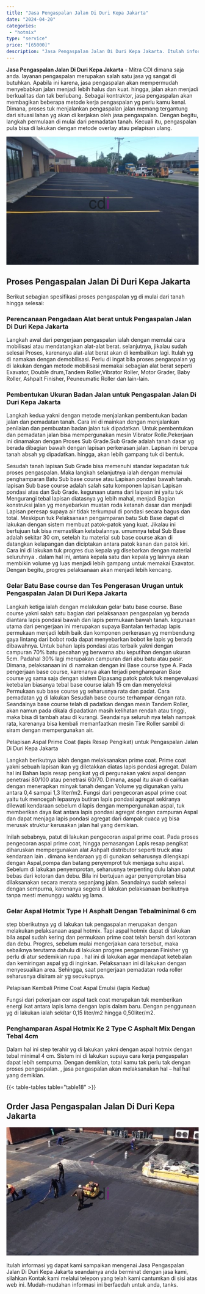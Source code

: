 ```yaml
---
title: "Jasa Pengaspalan Jalan Di Duri Kepa Jakarta"
date: "2024-04-20"
categories:
 - "hotmix"
type: "service"
price: "[65000]"
description: "Jasa Pengaspalan Jalan Di Duri Kepa Jakarta. Itulah informasi yg dapat kami sampaikan mengenai Jasa Pengaspalan Jalan Di Duri Kepa Jakarta seandainya anda be..."
---
```


**Jasa Pengaspalan Jalan Di Duri Kepa Jakarta** - Mitra CDI dimana saja anda. layanan pengaspalan merupakan salah satu jasa yg sangat di butuhkan. Apabila ini karena, jasa pengaspalan akan mempermudah menyebabkan jalan menjadi lebih halus dan kuat. hingga, jalan akan menjadi berkualitas dan tak berlubang. Sebagai kontraktor, jasa pengaspalan akan membagikan beberapa metode kerja pengaspalan yg perlu kamu kenal. Dimana, proses tuk menjalankan pengaspalan jalan memang tergantung dari situasi lahan yg akan di kerjakan oleh jasa pengaspalan. Dengan begitu, langkah permulaan di mulai dari pemadatan tanah. Kecuali itu, pengaspalan pula bisa di lakukan dengan metode overlay atau pelapisan ulang.

![Jasa Pengaspalan Jalan Di Duri Kepa Jakarta](/images/hotmix/jasa-hotmix-aspal-24.jpg)

## Proses Pengaspalan Jalan Di Duri Kepa Jakarta

Berikut sebagian spesifikasi proses pengaspalan yg di mulai dari tanah hingga selesai:

### Perencanaan Pengadaan Alat berat untuk Pengaspalan Jalan Di Duri Kepa Jakarta

Langkah awal dari pengerjaan pengaspalan ialah dengan memulai cara mobilisasi atau mendatangkan alat-alat berat. selanjutnya, jikalau sudah selesai Proses, karenanya alat-alat berat akan di kembalikan lagi. Itulah yg di namakan dengan demobilisasi. Perlu di ingat bila proses pengaspalan yg di lakukan dengan metode mobilisasi memakai sebagian alat berat seperti Exavator, Double drum,Tandem Roller,Vibrator Roller, Motor Grader, Baby Roller, Ashpalt Finisher, Peuneumatic Roller dan lain-lain.

### Pembentukan Ukuran Badan Jalan untuk Pengaspalan Jalan Di Duri Kepa Jakarta

Langkah kedua yakni dengan metode menjalankan pembentukan badan jalan dan pemadatan tanah. Cara ini di mainkan dengan menjalankan penilaian dan pembuatan badan jalan tuk dipadatkan. Untuk pembentukan dan pemadatan jalan bisa mempergunakan mesin Vibrator Rolle.Pekerjaan ini dinamakan dengan Proses Sub Grade.Sub Grade adalah tanah dasar yg berada dibagian bawah dengan lapisan perkerasan jalan. Lapisan ini berupa tanah absah yg dipadatkan. hingga, akan lebih gampang tuk di bentuk.

Sesudah tanah lapisan Sub Grade bisa memenuhi standar kepadatan tuk proses pengaspalan. Maka langkah selanjutnya ialah dengan memulai penghamparan Batu Sub base course atau Lapisan pondasi bawah tanah. lapisan Sub base course adalah salah satu komponen lapisan Lapisan pondasi atas dan Sub Grade. kegunaan utama dari laipasn ini yaitu tuk Mengurangi tebal lapisan diatasnya yg lebih mahal, menjadi Bagian konstruksi jalan yg menyebarkan muatan roda ketanah dasar dan menjadi Lapisan peresap supaya air tidak terkumpul di pondasi secara bagus dan total. Meskipun tuk Pelaksanaan pengamparan batu Sub Base dapat di lakukan dengan sistem membuat patok-patok yang kuat. Jikalau ini bertujuan tuk bisa memastikan ketebalannya. umumnya tebal Sub Base adalah sekitar 30 cm, setelah itu material sub base course akan di datangkan kelapangan dan diciptakan antara patok kanan dan patok kiri. Cara ini di lakukan tuk progres dua kepala yg disebarkan dengan material seluruhnya . dalam hal ini, antara kepala satu dan kepala yg lainnya akan membikin volume yg luas menjadi lebih gampang untuk memakai Exavator. Dengan begitu, progres pelaksanaan akan menjadi lebih kencang.

### Gelar Batu Base course dan Tes Pengerasan Urugan untuk Pengaspalan Jalan Di Duri Kepa Jakarta

Langkah ketiga ialah dengan melakukan gelar batu base course. Base course yakni salah satu bagian dari pelaksanaan pengaspalan yg berada diantara lapis pondasi bawah dan lapis permukaan bawah tanah. kegunaan utama dari pengerjaan ini merupakan supaya Bantalan terhadap lapis permukaan menjadi lebih baik dan komponen perkerasan yg membendung gaya lintang dari bobot roda dapat menyebarkan bobot ke lapis yg berada dibawahnya. Untuk bahan lapis pondasi atas terbaik yakni dengan campuran 70% batu pecahan yg berwarna abu keputihan dengan ukuran 5cm. Padahal 30% lagi merupakan campuran dari abu batu atau pasir. Dimana, pelaksanaan ini di namakan dengan ini Base course type A. Pada pengerjaan base course, karenanya akan terjadi penghamparan Base course yg sama saja dengan sistem Dipasang patok patok tuk mengevaluasi ketebalan biasanya tebal base course ialah 15 cm dan menyeleksi Permukaan sub base course yg seharusnya rata dan padat. Cara pemadatan yg di lakukan Sesudah base course terhampar dengan rata. Seandainya base course telah di padatkan dengan mesin Tandem Roller, akan namun pada dikala dipadatkan masih kelihatan rendah atau tinggi, maka bisa di tambah atau di kurangi. Seandainya seluruh nya telah nampak rata, karenanya bisa kembali memanfaatkan mesin Tire Roller sambil di siram dengan mempergunakan air.

Pelapisan Aspal Prime Coat (lapis Resap Pengikat) untuk Pengaspalan Jalan Di Duri Kepa Jakarta

Langkah berikutnya ialah dengan melaksanakan prime coat. Prime coat yakni sebuah lapisan ikan yg diletakkan diatas lapis pondasi agregat. Dalam hal ini Bahan lapis resap pengikat yg di pergunakan yakni aspal dengan penetrasi 80/100 atau penetrasi 60/70. Dimana, aspal itu akan di cairkan dengan menerapkan minyak tanah dengan Volume yg digunakan yaitu antara 0,4 sampai 1,3 liter/m2. Fungsi dari pengecoran aspal prime coat yaitu tuk mencegah lepasnya butiran lapis pondasi agregat sekiranya dilewati kendaraan sebelum dilapis dengan mempergunakan aspal, tuk memberikan daya ikat antara lapis pondasi agregat dengan campuran Aspal dan dapat menjaga lapis pondasi agregat dari dampak cuaca yg bisa merusak struktur kerusakan jalan hal yang demikian.

Inilah sebabnya, patut di lakukan pengecoran aspal prime coat. Pada proses pengecoran aspal prime coat, hingga pemasangan Lapis resap pengikat diharuskan mempergunakan alat Ashpalt distributor seperti truck atau kendaraan lain . dimana kendaraan yg di gunakan seharusnya dilengkapi dengan Aspal,pompa dan batang penyemprot tuk menjaga suhu aspal. Sebelum di lakukan penyemprotan, seharusnya terpenting dulu lahan patut bebas dari kotoran dan debu. Bila ini bertujuan agar penyemprotan bisa dilaksanakan secara merata sepanjang jalan. Seandainya sudah selesai dengan sempurna, karenanya segera di lakukan pelaksanaan berikutnya tanpa mesti menunggu waktu yg lama.

### Gelar Aspal Hotmix Type H Asphalt Dengan Tebalminimal 6 cm

step bberikutnya yg di lakukan tuk pengaspalan merupakan dengan melakukan pelaksanaan aspal hotmix. Tapi aspal hotmix dapat di lakukan bila aspal sudah kering dan permukaan prime coat telah bersih dari kotoran dan debu. Progres, sebelum mulai mengerjakan cara tersebut, maka sebaiknya terutama dahulu di lakukan progres pengamparan Finisher yg perlu di atur sedemikian rupa . hal ini di lakukan agar mendapat ketebalan dan kemiringan aspal yg di inginkan. Pelaksanaan ini di lakukan dengan menyesuaikan area. Sehingga, saat pengerjaan pemadatan roda roller seharusnya disiram air yg secukupnya.

Pelapisan Kembali Prime Coat Aspal Emulsi (lapis Kedua)

Fungsi dari pekerjaan cor aspal tack coat merupakan tuk memberikan energi ikat antara lapis lama dengan lapis dalam baru. Dengan penggunaan yg di lakukan ialah sekitar 0,15 liter/m2 hingga 0,50liter/m2.

### Penghamparan Aspal Hotmix Ke 2 Type C Asphalt Mix Dengan Tebal 4cm

Dalam hal ini step terahir yg di lakukan yakni dengan aspal hotmix dengan tebal minimal 4 cm. Sistem ini di lakukan supaya cara kerja pengaspalan dapat lebih sempurna. Dengan demikian, total kamu tak perlu tak dengan proses pengaspalan. , jasa pengaspalan akan melaksanakan hal – hal hal yang demikian.

{{< table-tables table="table18" >}}

## Order Jasa Pengaspalan Jalan Di Duri Kepa Jakarta

![Jasa Pengaspalan Jalan Di Duri Kepa Jakarta](/images/hotmix/jasa-hotmix-aspal-20.jpg)

Itulah informasi yg dapat kami sampaikan mengenai Jasa Pengaspalan Jalan Di Duri Kepa Jakarta seandainya anda berminat dengan jasa kami, silahkan Kontak kami melalui telepon yang telah kami cantumkan di sisi atas web ini. Mudah-mudahan informasi ini berfaedah untuk anda, tanks.
